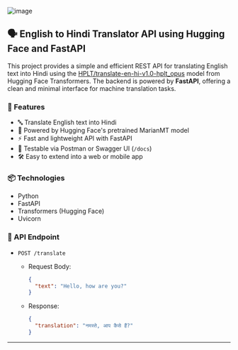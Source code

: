 ![image](https://github.com/user-attachments/assets/2a078a66-8b8f-432b-8c39-2f580babfe3a)

## 🗣️ English to Hindi Translator API using Hugging Face and FastAPI

This project provides a simple and efficient REST API for translating English text into Hindi using the [HPLT/translate-en-hi-v1.0-hplt\_opus](https://huggingface.co/HPLT/translate-en-hi-v1.0-hplt_opus) model from Hugging Face Transformers. The backend is powered by **FastAPI**, offering a clean and minimal interface for machine translation tasks.

### 🔧 Features

* 🔤 Translate English text into Hindi
* 🚀 Powered by Hugging Face's pretrained MarianMT model
* ⚡ Fast and lightweight API with FastAPI
* 🧪 Testable via Postman or Swagger UI (`/docs`)
* 🛠️ Easy to extend into a web or mobile app

### 📦 Technologies

* Python
* FastAPI
* Transformers (Hugging Face)
* Uvicorn

### 🔗 API Endpoint

* `POST /translate`

  * Request Body:

    ```json
    {
      "text": "Hello, how are you?"
    }
    ```
  * Response:

    ```json
    {
      "translation": "नमस्ते, आप कैसे हैं?"
    }
    ```

---
